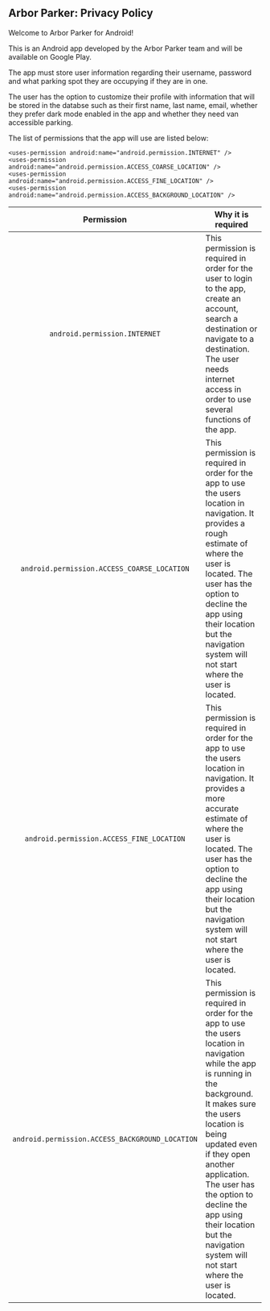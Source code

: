 ## Arbor Parker: Privacy Policy 
Welcome to Arbor Parker for Android!

This is an Android app developed by the Arbor Parker team and will be available on Google Play.

The app must store user information regarding their username, password and what parking spot they are occupying if they are in one.

The user has the option to customize their profile with information that will be stored in the databse such as their first name, last name, email, whether they prefer dark mode enabled in the app and whether they need van accessible parking. 

The list of permissions that the app will use are listed below:

    <uses-permission android:name="android.permission.INTERNET" />
    <uses-permission android:name="android.permission.ACCESS_COARSE_LOCATION" />
    <uses-permission android:name="android.permission.ACCESS_FINE_LOCATION" />
    <uses-permission android:name="android.permission.ACCESS_BACKGROUND_LOCATION" />
    
    
| Permission | Why it is required |
| :---: | --- |
| `android.permission.INTERNET` | This permission is required in order for the user to login to the app, create an account, search a destination or navigate to a destination. The user needs internet access in order to use several functions of the app. |
| `android.permission.ACCESS_COARSE_LOCATION` | This permission is required in order for the app to use the users location in navigation. It provides a rough estimate of where the user is located. The user has the option to decline the app using their location but the navigation system will not start where the user is located.|
| `android.permission.ACCESS_FINE_LOCATION` | This permission is required in order for the app to use the users location in navigation. It provides a more accurate estimate of where the user is located. The user has the option to decline the app using their location but the navigation system will not start where the user is located.|
| `android.permission.ACCESS_BACKGROUND_LOCATION` | This permission is required in order for the app to use the users location in navigation while the app is running in the background. It makes sure the users location is being updated even if they open another application. The user has the option to decline the app using their location but the navigation system will not start where the user is located.|
